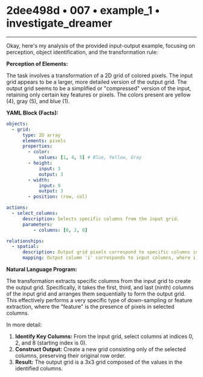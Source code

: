 # 2dee498d • 007 • example_1 • investigate_dreamer

---
Okay, here's my analysis of the provided input-output example, focusing on perception, object identification, and the transformation rule:

**Perception of Elements:**

The task involves a transformation of a 2D grid of colored pixels. The input grid appears to be a larger, more detailed version of the output grid. The output grid seems to be a simplified or "compressed" version of the input, retaining only certain key features or pixels. The colors present are yellow (4), gray (5), and blue (1).

**YAML Block (Facts):**



```yaml
objects:
  - grid:
      type: 2D array
      elements: pixels
      properties:
        - color:
            values: [1, 4, 5] # Blue, Yellow, Gray
        - height:
            input: 3
            output: 3
        - width:
            input: 9
            output: 3
        - position: (row, col)

actions:
  - select_columns:
      description: Selects specific columns from the input grid.
      parameters:
          - columns: [0, 2, 8]

relationships:
  - spatial:
      description: Output grid pixels correspond to specific columns in the input grid.
      mapping: Output column 'i' corresponds to input columns, where i is from 0 to 2

```



**Natural Language Program:**

The transformation extracts specific columns from the input grid to create the output grid. Specifically, it takes the first, third, and last (ninth) columns of the input grid and arranges them sequentially to form the output grid. This effectively performs a very specific type of down-sampling or feature extraction, where the "feature" is the presence of pixels in selected columns.

In more detail:

1.  **Identify Key Columns:** From the input grid, select columns at indices 0, 2, and 8 (starting index is 0).
2.  **Construct Output:** Create a new grid consisting only of the selected columns, preserving their original row order.
3.  **Result:**  The output grid is a 3x3 grid composed of the values in the identified columns.

